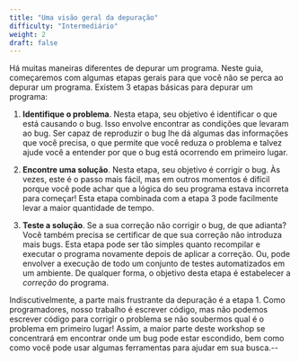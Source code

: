 ```yaml
---
title: "Uma visão geral da depuração"
difficulty: "Intermediário"
weight: 2
draft: false
---
```


Há muitas maneiras diferentes de depurar um programa. Neste guia, começaremos com algumas etapas gerais para que você não se perca ao depurar um programa. Existem 3 etapas básicas para depurar um programa:

1. **Identifique o problema**. Nesta etapa, seu objetivo é identificar o que está causando o bug. Isso envolve encontrar as condições que levaram ao bug. Ser capaz de reproduzir o bug lhe dá algumas das informações que você precisa, o que permite que você reduza o problema e talvez ajude você a entender por que o bug está ocorrendo em primeiro lugar.

2. **Encontre uma solução**. Nesta etapa, seu objetivo é corrigir o bug. Às vezes, este é o passo mais fácil, mas em outros momentos é difícil porque você pode achar que a lógica do seu programa estava incorreta para começar! Esta etapa combinada com a etapa 3 pode facilmente levar a maior quantidade de tempo.

3. **Teste a solução**. Se a sua correção não corrigir o bug, de que adianta? Você também precisa se certificar de que sua correção não introduza mais bugs. Esta etapa pode ser tão simples quanto recompilar e executar o programa novamente depois de aplicar a correção. Ou, pode envolver a execução de todo um conjunto de testes automatizados em um ambiente. De qualquer forma, o objetivo desta etapa é estabelecer a *correção* do programa.

Indiscutivelmente, a parte mais frustrante da depuração é a etapa 1. Como programadores, nosso trabalho é escrever código, mas não podemos escrever código para corrigir o problema se não soubermos qual é o problema em primeiro lugar! Assim, a maior parte deste workshop se concentrará em encontrar onde um bug pode estar escondido, bem como como você pode usar algumas ferramentas para ajudar em sua busca.--